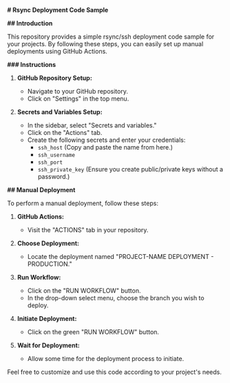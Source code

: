 **# Rsync Deployment Code Sample**


**## Introduction**

This repository provides a simple rsync/ssh deployment code sample for your projects. By following these steps, you can easily set up manual deployments using GitHub Actions.


**### Instructions**

1. **GitHub Repository Setup:**
   - Navigate to your GitHub repository.
   - Click on "Settings" in the top menu.

2. **Secrets and Variables Setup:**
   - In the sidebar, select "Secrets and variables."
   - Click on the "Actions" tab.
   - Create the following secrets and enter your credentials:
      - `ssh_host` (Copy and paste the name from here.)
      - `ssh_username`
      - `ssh_port`
      - `ssh_private_key` (Ensure you create public/private keys without a password.)



**## Manual Deployment**

To perform a manual deployment, follow these steps:

1. **GitHub Actions:**
   - Visit the "ACTIONS" tab in your repository.

2. **Choose Deployment:**
   - Locate the deployment named "PROJECT-NAME DEPLOYMENT - PRODUCTION."

3. **Run Workflow:**
   - Click on the "RUN WORKFLOW" button.
   - In the drop-down select menu, choose the branch you wish to deploy.

4. **Initiate Deployment:**
   - Click on the green "RUN WORKFLOW" button.

5. **Wait for Deployment:**
   - Allow some time for the deployment process to initiate.


Feel free to customize and use this code according to your project's needs.
